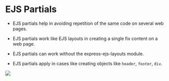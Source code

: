 # EJS Partials

- EJS partials help in avoiding repetition of the same code on several web pages.

- EJS partials work like EJS layouts in creating a single fix content on a web page.

- EJS partials can work without the express-ejs-layouts module.

- EJS partials apply in cases like creating objects like `header`, `footer`, `div`.

![](https://i.stack.imgur.com/Jt4nj.png)
